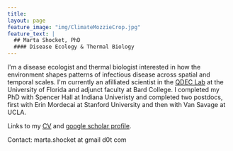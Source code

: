 ```yaml
---
title: 
layout: page
feature_image: "img/ClimateMozzieCrop.jpg"
feature_text: |
  ## Marta Shocket, PhD
  #### Disease Ecology & Thermal Biology
---
```


I'm a disease ecologist and thermal biologist interested in how the environment shapes patterns of infectious disease across spatial and temporal scales. I'm currently an afilliated scientist in the [QDEC Lab](www.sadieryan.net) at the University of Florida and adjunct faculty at Bard College. I completed my PhD with Spencer Hall at Indiana Univeristy and completed two postdocs, first with Erin Mordecai at Stanford University and then with Van Savage at UCLA.

Links to my [CV](https://mshocket.github.io/MartaShocketCV2022.pdf) and [google scholar profile](https://scholar.google.com/citations?user=ibd-mm0AAAAJ&hl=en&oi=ao).

Contact: marta.shocket at gmail d0t com
